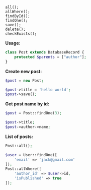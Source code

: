 ```
all();
allWhere();
findById();
findOne();
save();
delete();
checkExists();
```


**Usage:**

```php
class Post extends DatabaseRecord {
    protected $parents = ["author"];
}
```

**Create new post:**
```php
$post = new Post;

$post->title = 'hello world';
$post->save();
```

**Get post name by id:**
```php
$post = Post::findOne(3);

$post->title;
$post->author->name;
```

**List of posts:**
```php
Post::all();

$user = User::findOne([
    'email' => 'jack@gmail.com'
]);
Post::allWhere([
    'author_id' => $user->id,
    'isPublished' => true
]);
```
